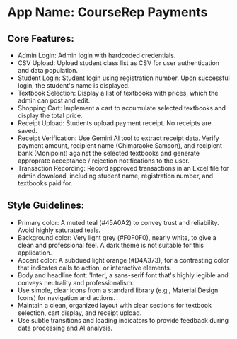 # **App Name**: CourseRep Payments

## Core Features:

- Admin Login: Admin login with hardcoded credentials.
- CSV Upload: Upload student class list as CSV for user authentication and data population.
- Student Login: Student login using registration number.  Upon successful login, the student's name is displayed.
- Textbook Selection: Display a list of textbooks with prices, which the admin can post and edit.
- Shopping Cart: Implement a cart to accumulate selected textbooks and display the total price.
- Receipt Upload: Students upload payment receipt. No receipts are saved.
- Receipt Verification: Use Gemini AI tool to extract receipt data. Verify payment amount, recipient name (Chimaraoke Samson), and recipient bank (Monipoint) against the selected textbooks and generate approprate acceptance / rejection notifications to the user.
- Transaction Recording: Record approved transactions in an Excel file for admin download, including student name, registration number, and textbooks paid for.

## Style Guidelines:

- Primary color: A muted teal (#45A0A2) to convey trust and reliability. Avoid highly saturated teals.
- Background color: Very light grey (#F0F0F0), nearly white, to give a clean and professional feel. A dark theme is not suitable for this application.
- Accent color: A subdued light orange (#D4A373), for a contrasting color that indicates calls to action, or interactive elements.
- Body and headline font: 'Inter', a sans-serif font that's highly legible and conveys neutrality and professionalism.
- Use simple, clear icons from a standard library (e.g., Material Design Icons) for navigation and actions.
- Maintain a clean, organized layout with clear sections for textbook selection, cart display, and receipt upload.
- Use subtle transitions and loading indicators to provide feedback during data processing and AI analysis.